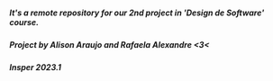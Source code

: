 ##### **It's a *remote repository* for our 2nd project in *'Design de Software'* course.**
##### *Project by Alison Araujo and Rafaela Alexandre <3<*

##### **Insper 2023.1**
